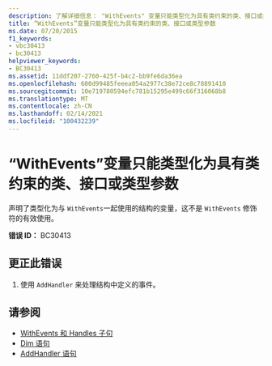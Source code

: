 ```yaml
---
description: 了解详细信息： "WithEvents" 变量只能类型化为具有类约束的类、接口或类型参数
title: “WithEvents”变量只能类型化为具有类约束的类、接口或类型参数
ms.date: 07/20/2015
f1_keywords:
- vbc30413
- bc30413
helpviewer_keywords:
- BC30413
ms.assetid: 11ddf207-2760-425f-b4c2-bb9fe6da36ea
ms.openlocfilehash: 600d99485feeea054a2977c38e72ce8c78891410
ms.sourcegitcommit: 10e719780594efc781b15295e499c66f316068b8
ms.translationtype: MT
ms.contentlocale: zh-CN
ms.lasthandoff: 02/14/2021
ms.locfileid: "100432239"
---
```

# <a name="withevents-variables-can-only-be-typed-as-classes-interfaces-or-type-parameters-with-class-constraints"></a>“WithEvents”变量只能类型化为具有类约束的类、接口或类型参数

声明了类型化为与 `WithEvents`一起使用的结构的变量，这不是 `WithEvents` 修饰符的有效使用。  
  
 **错误 ID：** BC30413  
  
## <a name="to-correct-this-error"></a>更正此错误  
  
1. 使用 `AddHandler` 来处理结构中定义的事件。  
  
## <a name="see-also"></a>请参阅

- [WithEvents 和 Handles 子句](../programming-guide/language-features/events/index.md#withevents-and-the-handles-clause)
- [Dim 语句](../language-reference/statements/dim-statement.md)
- [AddHandler 语句](../language-reference/statements/addhandler-statement.md)

